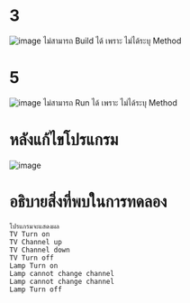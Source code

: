 # 3 #
![image](https://github.com/ThanaloekKaisai/03376836-OOP-2566-Lab-13/assets/144195683/bef12c38-5b9e-4ff9-b440-d5dd88d5825d)
ไม่สามารถ Build ได้ เพราะ ไม่ได้ระบุ Method


# 5 #
![image](https://github.com/ThanaloekKaisai/03376836-OOP-2566-Lab-13/assets/144195683/e32d7a09-24f8-4fa5-bf80-b83518a24869)
ไม่สามารถ Run ได้ เพราะ ไม่ได้ระบุ Method
# หลังแก้ไขโปรแกรม #
![image](https://github.com/ThanaloekKaisai/03376836-OOP-2566-Lab-13/assets/144195683/1496a4e4-dc57-4bea-933f-7e27efda592a)

# อธิบายสิ่งที่พบในการทดลอง # 
```
โปรแกรมจะแสดงผล
TV Turn on
TV Channel up
TV Channel down
TV Turn off
Lamp Turn on
Lamp cannot change channel
Lamp cannot change channel
Lamp Turn off
